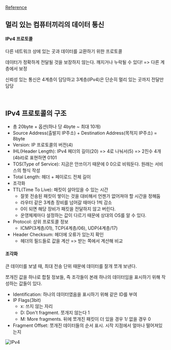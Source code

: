 [Reference](https://www.youtube.com/playlist?list=PL0d8NnikouEWcF1jJueLdjRIC4HsUlULi)

## 멀리 있는 컴퓨터끼리의 데이터 통신

#### IPv4 프로토콜

다른 네트워크 상에 있는 곳과 데이터를 교환하기 위한 프로토콜

데이터가 정확하게 전달될 것을 보장하지 않는다. 깨지거나 누락될 수 있다! => 다른 계층에서 보정

신뢰성 있는 통신은 4계층이 담당하고 3계층(IPv4)은 단순히 멀리 있는 곳까지 전달만 담당

<br>

## IPv4 프로토콜의 구조

- 총 20byte + 옵션(하나 당 4byte ~ 최대 10개)
- Source Address(출발지 IP주소) + Destination Address(목적지 IP주소) = 8byte
- Version: IP 프로토콜의 버전(4)
- IHL(Header Length): IPv4 페더의 길이(20) => 4로 나눠서(5) => 2진수 4개(4bit)로 표현하면 0101
- TOS(Type of Service): 지금은 안쓰이기 때문에 0 0으로 비워둔다. 원래는 서비스의 형식 작성
- Total Length: 헤더 + 페이로드 전체 길이
- 조각화
- TTL(Time To Live): 패킷이 살아있을 수 있는 시간
  - 잘못 전송된 패킷이 쌓이는 것을 대비해서 언젠가 없어져야 할 시간을 정해둠
  - 라우터 같은 3계층 장비를 넘어갈 때마다 1씩 감소
  - 0이 되면 해당 장비가 패킷을 전달하지 않고 버린다.
  - 운영체제마다 설정하는 값이 다르기 때문에 상대의 OS를 알 수 있다.
- Protocol: 상위 프로토콜 정보
  - ICMP(3계층/01), TCP(4계층/06), UDP(4계층/17)
- Header Checksum: 헤더에 오류가 있는지 확인
  - 헤더의 필드들로 값을 계산 => 받는 쪽에서 계산해 비교

#### 조각화

큰 데이터를 보낼 때, 최대 전송 단위 때문에 데이터를 잘개 쪼개 보낸다. 

쪼개진 값을 하나로 합칠 정보들, 즉 조각들이 본래 하나의 데이터임을 표시하기 위해 작성하는 값들이 있다.

- Identification: 하나의 데이터였음을 표시하기 위해 같은 ID를 부여
- IP Flags(3bit)
  - x: 쓰지 않는 자리
  - D: Don't fragment. 쪼개지 않는다 1
  - M: More fragments. 뒤에 쪼개진 패킷이 더 있을 경우 1/ 없을 경우 0
- Fragment Offset: 쪼개진 데이터들의 순서 표시. 시작 지점에서 얼마나 떨어져있는지

![IPv4](https://i.imgur.com/o9XZTNM.jpg)